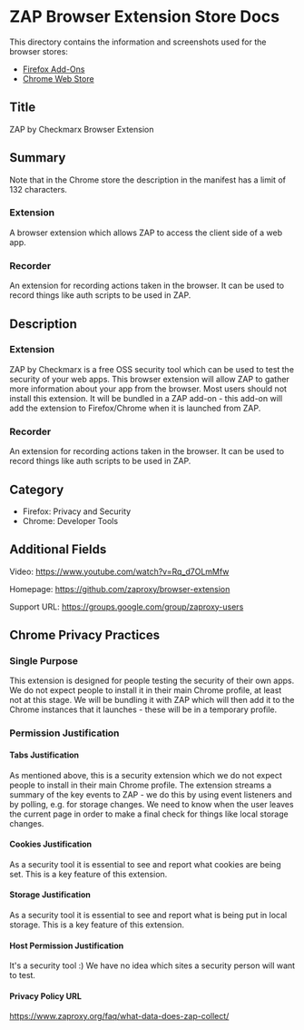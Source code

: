 # ZAP Browser Extension Store Docs

This directory contains the information and screenshots used for the browser stores:

* [Firefox Add-Ons](https://addons.mozilla.org/en-GB/firefox/addon/zap-browser-extension/)
* [Chrome Web Store](https://chrome.google.com/webstore/detail/zap-browser-extension/oeadiegekjdlhpooeidmimgnmbfllehp)

## Title

ZAP by Checkmarx Browser Extension

## Summary

Note that in the Chrome store the description in the manifest has a limit of 132 characters.

### Extension

A browser extension which allows ZAP to access the client side of a web app.

### Recorder

An extension for recording actions taken in the browser. It can be used to record things like auth scripts to be used in ZAP.

## Description

### Extension

ZAP by Checkmarx is a free OSS security tool which can be used to test the security of your web apps.
This browser extension will allow ZAP to gather more information about your app from the browser.
Most users should not install this extension.
It will be bundled in a ZAP add-on - this add-on will add the extension to Firefox/Chrome when it is launched from ZAP.

### Recorder

An extension for recording actions taken in the browser. It can be used to record things like auth scripts to be used in ZAP.

## Category

* Firefox: Privacy and Security
* Chrome: Developer Tools

## Additional Fields

Video: https://www.youtube.com/watch?v=Rq_d7OLmMfw

Homepage: https://github.com/zaproxy/browser-extension

Support URL: https://groups.google.com/group/zaproxy-users

## Chrome Privacy Practices

### Single Purpose

This extension is designed for people testing the security of their own apps. We do not expect people to install it in their main Chrome profile, at least not at this stage. We will be bundling it with ZAP which will then add it to the Chrome instances that it launches - these will be in a temporary profile.

### Permission Justification

#### Tabs Justification

As mentioned above, this is a security extension which we do not expect people to install in their main Chrome profile.
The extension streams a summary of the key events to ZAP - we do this by using event listeners and by polling, e.g. for storage changes. We need to know when the user leaves the current page in order to make a final check for things like local storage changes.

#### Cookies Justification

As a security tool it is essential to see and report what cookies are being set. This is a key feature of this extension.

#### Storage Justification

As a security tool it is essential to see and report what is being put in local storage. This is a key feature of this extension.

#### Host Permission Justification

It's a security tool :) We have no idea which sites a security person will want to test.

#### Privacy Policy URL

https://www.zaproxy.org/faq/what-data-does-zap-collect/
